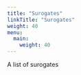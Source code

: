 ```yaml
---
title: "Surogates"
linkTitle: "Surogates"
weight: 40
menu:
  main:
    weight: 40
---
```


A list of surogates
